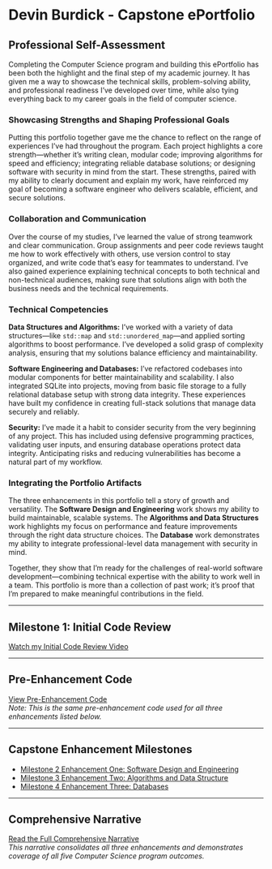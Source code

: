 # Devin Burdick - Capstone ePortfolio

## Professional Self-Assessment
Completing the Computer Science program and building this ePortfolio has been both the highlight and the final step of my academic journey. It has given me a way to showcase the technical skills, problem-solving ability, and professional readiness I’ve developed over time, while also tying everything back to my career goals in the field of computer science.

### Showcasing Strengths and Shaping Professional Goals
Putting this portfolio together gave me the chance to reflect on the range of experiences I’ve had throughout the program. Each project highlights a core strength—whether it’s writing clean, modular code; improving algorithms for speed and efficiency; integrating reliable database solutions; or designing software with security in mind from the start. These strengths, paired with my ability to clearly document and explain my work, have reinforced my goal of becoming a software engineer who delivers scalable, efficient, and secure solutions.

### Collaboration and Communication
Over the course of my studies, I’ve learned the value of strong teamwork and clear communication. Group assignments and peer code reviews taught me how to work effectively with others, use version control to stay organized, and write code that’s easy for teammates to understand. I’ve also gained experience explaining technical concepts to both technical and non-technical audiences, making sure that solutions align with both the business needs and the technical requirements.

### Technical Competencies
**Data Structures and Algorithms:** I’ve worked with a variety of data structures—like `std::map` and `std::unordered_map`—and applied sorting algorithms to boost performance. I’ve developed a solid grasp of complexity analysis, ensuring that my solutions balance efficiency and maintainability.

**Software Engineering and Databases:** I’ve refactored codebases into modular components for better maintainability and scalability. I also integrated SQLite into projects, moving from basic file storage to a fully relational database setup with strong data integrity. These experiences have built my confidence in creating full-stack solutions that manage data securely and reliably.

**Security:** I’ve made it a habit to consider security from the very beginning of any project. This has included using defensive programming practices, validating user inputs, and ensuring database operations protect data integrity. Anticipating risks and reducing vulnerabilities has become a natural part of my workflow.

### Integrating the Portfolio Artifacts
The three enhancements in this portfolio tell a story of growth and versatility. The **Software Design and Engineering** work shows my ability to build maintainable, scalable systems. The **Algorithms and Data Structures** work highlights my focus on performance and feature improvements through the right data structure choices. The **Database** work demonstrates my ability to integrate professional-level data management with security in mind.

Together, they show that I’m ready for the challenges of real-world software development—combining technical expertise with the ability to work well in a team. This portfolio is more than a collection of past work; it’s proof that I’m prepared to make meaningful contributions in the field.

---

## Milestone 1: Initial Code Review
[Watch my Initial Code Review Video](https://www.youtube.com/watch?v=TApVKwBZ3Yo)

---

## Pre-Enhancement Code
[View Pre-Enhancement Code](milestones/pre-enhancement.md)  
*Note: This is the same pre-enhancement code used for all three enhancements listed below.*

---

## Capstone Enhancement Milestones
- [Milestone 2 Enhancement One: Software Design and Engineering](milestones/milestone2.md)
- [Milestone 3 Enhancement Two: Algorithms and Data Structure](milestones/milestone3.md)
- [Milestone 4 Enhancement Three: Databases](milestones/milestone4.md)

---

## Comprehensive Narrative
[Read the Full Comprehensive Narrative](narratives/comprehensive-narrative.md)  
*This narrative consolidates all three enhancements and demonstrates coverage of all five Computer Science program outcomes.*
